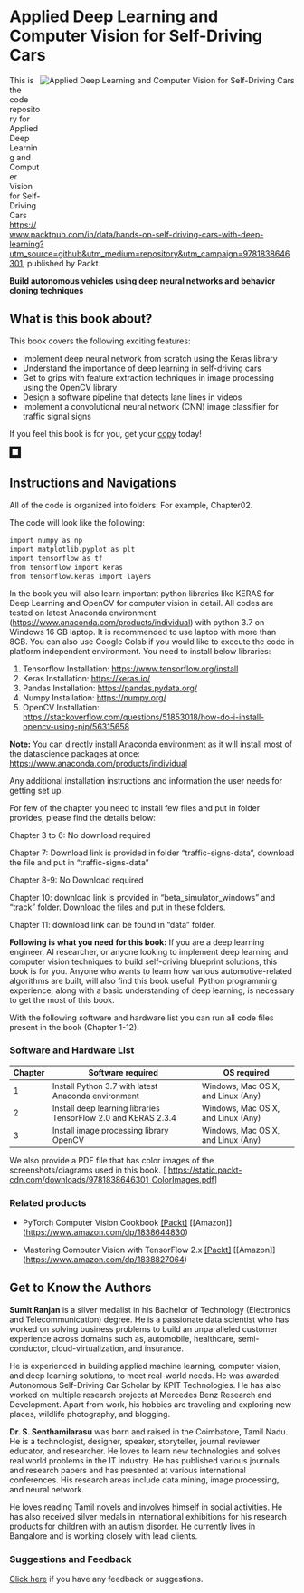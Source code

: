 # Applied Deep Learning and Computer Vision for Self-Driving Cars


<a href="https://www.packtpub.com/in/data/hands-on-self-driving-cars-with-deep-learning?utm_source=github&utm_medium=repository&utm_campaign=9781838646301"><img src="https://www.packtpub.com/media/catalog/product/cache/c2dd93b9130e9fabaf187d1326a880fc/9/7/9781838646301-original_42.jpeg" alt="Applied Deep Learning and Computer Vision for Self-Driving Cars" height="256px" align="right"></a>

This is the code repository for Applied Deep Learning and Computer Vision for Self-Driving Cars https://www.packtpub.com/in/data/hands-on-self-driving-cars-with-deep-learning?utm_source=github&utm_medium=repository&utm_campaign=9781838646301, published by Packt.

**Build autonomous vehicles using deep neural networks and behavior cloning techniques** 

## What is this book about?

This book covers the following exciting features: 
* Implement deep neural network from scratch using the Keras library
* Understand the importance of deep learning in self-driving cars
* Get to grips with feature extraction techniques in image processing using the OpenCV library
* Design a software pipeline that detects lane lines in videos
* Implement a convolutional neural network (CNN) image classifier for traffic signal signs

If you feel this book is for you, get your [copy](https://www.amazon.com/dp/1838646302) today!

<a href="https://www.packtpub.com/?utm_source=github&utm_medium=banner&utm_campaign=GitHubBanner"><img src="https://raw.githubusercontent.com/PacktPublishing/GitHub/master/GitHub.png" 
alt="https://www.packtpub.com/" border="5" /></a>


## Instructions and Navigations
All of the code is organized into folders. For example, Chapter02.

The code will look like the following:
```
import numpy as np
import matplotlib.pyplot as plt
import tensorflow as tf
from tensorflow import keras
from tensorflow.keras import layers
```

In the book you will also learn important python libraries like KERAS for Deep Learning and OpenCV for computer vision in detail. All codes are tested on latest Anaconda environment (https://www.anaconda.com/products/individual) with python 3.7 on Windows 16 GB laptop. It is recommended to use laptop with more than 8GB. You can also use Google Colab if you would like to execute the code in platform independent environment. You need to install below libraries:

1. Tensorflow Installation:  https://www.tensorflow.org/install
2. Keras Installation:  https://keras.io/
3. Pandas Installation:  https://pandas.pydata.org/
4. Numpy Installation:  https://numpy.org/
5. OpenCV Installation:  https://stackoverflow.com/questions/51853018/how-do-i-install-opencv-using-pip/56315658

**Note:** You can directly install Anaconda environment as it will install most of the datascience packages at once: https://www.anaconda.com/products/individual

Any additional installation instructions and information the user needs for getting set up. 

For few of the chapter you need to install few files and put in folder provides, please find the details below:

Chapter 3 to 6: No download required

Chapter 7: Download link is provided in folder “traffic-signs-data”, download the file and put in “traffic-signs-data”

Chapter 8-9: No Download required

Chapter 10: download link is provided in “beta_simulator_windows” and “track” folder. Download the files and put in these folders.

Chapter 11: download link can be found in “data” folder.


**Following is what you need for this book:**
If you are a deep learning engineer, AI researcher, or anyone looking to implement deep learning and computer vision techniques to build self-driving blueprint solutions, this book is for you. Anyone who wants to learn how various automotive-related algorithms are built, will also find this book useful. Python programming experience, along with a basic understanding of deep learning, is necessary to get the most of this book.

With the following software and hardware list you can run all code files present in the book (Chapter 1-12).

### Software and Hardware List

| Chapter  | Software required                                             | OS required                        |
| -------- | ------------------------------------                          | -----------------------------------|
| 1        |Install Python 3.7 with latest Anaconda environment            | Windows, Mac OS X, and Linux (Any) |
| 2        |Install deep learning libraries TensorFlow 2.0 and KERAS 2.3.4 | Windows, Mac OS X, and Linux (Any) |
| 3        |Install image processing library OpenCV                        | Windows, Mac OS X, and Linux (Any) |



We also provide a PDF file that has color images of the screenshots/diagrams used in this book. [ https://static.packt-cdn.com/downloads/9781838646301_ColorImages.pdf] 

### Related products <Other books you may enjoy>
* PyTorch Computer Vision Cookbook [[Packt]](https://www.packtpub.com/in/data/pytorch-computer-vision-cookbook?utm_source=github&utm_medium=repository&utm_campaign=9781838644833) [[Amazon]] (https://www.amazon.com/dp/1838644830)

* Mastering Computer Vision with TensorFlow 2.x [[Packt]](https://www.packtpub.com/in/data/advanced-computer-vision-with-tensorflow-2-x?utm_source=github&utm_medium=repository&utm_campaign=9781838827069) [[Amazon]] (https://www.amazon.com/dp/1838827064)

## Get to Know the Authors
**Sumit Ranjan**
is a silver medalist in his Bachelor of Technology (Electronics and Telecommunication) degree. He is a passionate data scientist who has worked on solving business problems to build an unparalleled customer experience across domains such as, automobile, healthcare, semi-conductor, cloud-virtualization, and insurance.

He is experienced in building applied machine learning, computer vision, and deep learning solutions, to meet real-world needs. He was awarded Autonomous Self-Driving Car Scholar by KPIT Technologies. He has also worked on multiple research projects at Mercedes Benz Research and Development. Apart from work, his hobbies are traveling and exploring new places, wildlife photography, and blogging.

**Dr. S. Senthamilarasu**
was born and raised in the Coimbatore, Tamil Nadu. He is a technologist, designer, speaker, storyteller, journal reviewer educator, and researcher. He loves to learn new technologies and solves real world problems in the IT industry. He has published various journals and research papers and has presented at various international conferences. His research areas include data mining, image processing, and neural network.

He loves reading Tamil novels and involves himself in social activities. He has also received silver medals in international exhibitions for his research products for children with an autism disorder. He currently lives in Bangalore and is working closely with lead clients.

### Suggestions and Feedback
[Click here](https://docs.google.com/forms/d/e/1FAIpQLSdy7dATC6QmEL81FIUuymZ0Wy9vH1jHkvpY57OiMeKGqib_Ow/viewform) if you have any feedback or suggestions.





